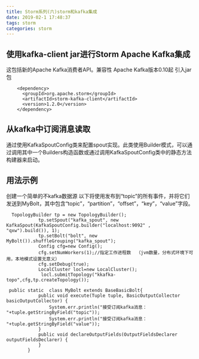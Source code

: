```yaml
---
title: Storm系列(六)storm和kafka集成
date: 2019-02-1 17:48:37
tags: storm
categories: storm
---
```


## 使用kafka-client jar进行Storm Apache Kafka集成
这包括新的Apache Kafka消费者API。兼容性 Apache Kafka版本0.10起
引入jar包
```
    <dependency>
      <groupId>org.apache.storm</groupId>
      <artifactId>storm-kafka-client</artifactId>
      <version>1.2.0</version>
    </dependency>
```

## 从kafka中订阅消息读取
通过使用KafkaSpoutConfig类来配置spout实现。此类使用Builder模式，可以通过调用其中一个Builders构造函数或通过调用KafkaSpoutConfig类中的静态方法构建器来启动。
    <!-- more -->
## 用法示例
创建一个简单的不kafka数据源
以下将使用发布到“topic”的所有事件，并将它们发送到MyBolt，其中包含“topic”，“partition”，“offset”，“key”，“value”字段。

```
  TopologyBuilder tp = new TopologyBuilder();
            tp.setSpout("kafka_spout", new KafkaSpout(KafkaSpoutConfig.builder("localhost:9092" , "qxw").build()), 1);
            tp.setBolt("bolt", new MyBolt()).shuffleGrouping("kafka_spout");
            Config cfg=new Config();
            cfg.setNumWorkers(1);//指定工作进程数  （jvm数量，分布式环境下可用，本地模式设置无意义）
            cfg.setDebug(true);
            LocalCluster locl=new LocalCluster();
             locl.submitTopology("kkafka-topo",cfg,tp.createTopology());
```

```
 public static  class MyBolt extends BaseBasicBolt{
            public void execute(Tuple tuple, BasicOutputCollector basicOutputCollector) {
                System.err.println("接受订阅kafka消息：  "+tuple.getStringByField("topic"));
                System.err.println("接受订阅kafka消息：  "+tuple.getStringByField("value"));
            }
            public void declareOutputFields(OutputFieldsDeclarer outputFieldsDeclarer) {
            }
        }
```

